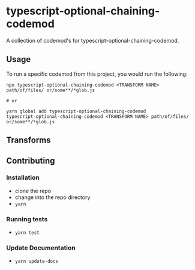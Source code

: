 # typescript-optional-chaining-codemod


A collection of codemod's for typescript-optional-chaining-codemod.

## Usage

To run a specific codemod from this project, you would run the following:

```
npx typescript-optional-chaining-codemod <TRANSFORM NAME> path/of/files/ or/some**/*glob.js

# or

yarn global add typescript-optional-chaining-codemod
typescript-optional-chaining-codemod <TRANSFORM NAME> path/of/files/ or/some**/*glob.js
```

## Transforms

<!--TRANSFORMS_START-->
<!--TRANSFORMS_END-->

## Contributing

### Installation

* clone the repo
* change into the repo directory
* `yarn`

### Running tests

* `yarn test`

### Update Documentation

* `yarn update-docs`